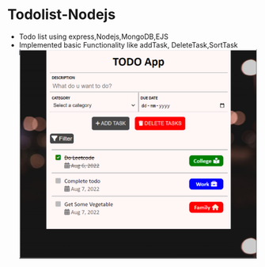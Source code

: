# Todolist-Nodejs
- Todo list using express,Nodejs,MongoDB,EJS
- Implemented basic Functionality like addTask, DeleteTask,SortTask
![alt text](https://github.com/omseervi098/Todolist-Nodejs/blob/master/assets/images/todolist.png)
